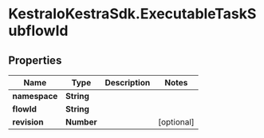 # KestraIoKestraSdk.ExecutableTaskSubflowId

## Properties

Name | Type | Description | Notes
------------ | ------------- | ------------- | -------------
**namespace** | **String** |  | 
**flowId** | **String** |  | 
**revision** | **Number** |  | [optional] 


